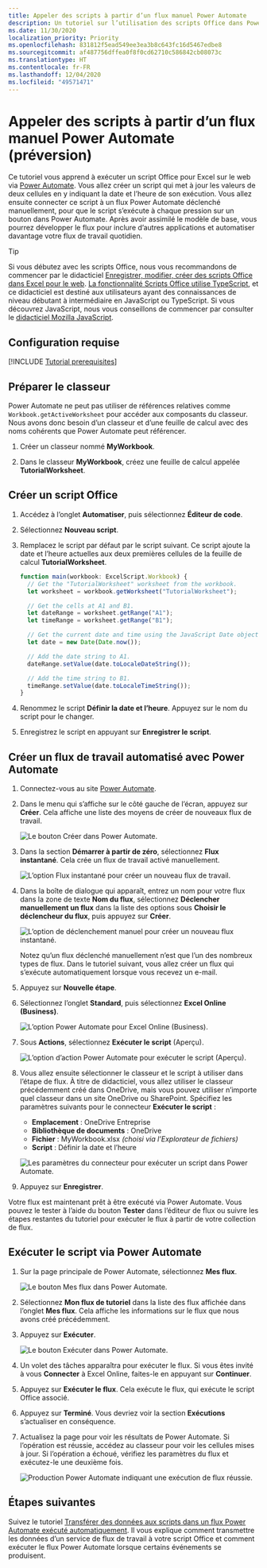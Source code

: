 ```yaml
---
title: Appeler des scripts à partir d’un flux manuel Power Automate
description: Un tutoriel sur l’utilisation des scripts Office dans Power Automate via un déclencheur manuel.
ms.date: 11/30/2020
localization_priority: Priority
ms.openlocfilehash: 831812f5ead549ee3ea3b8c643fc16d5467edbe8
ms.sourcegitcommit: af487756dffea0f8f0cd62710c586842cb08073c
ms.translationtype: HT
ms.contentlocale: fr-FR
ms.lasthandoff: 12/04/2020
ms.locfileid: "49571471"
---
```

# <a name="call-scripts-from-a-manual-power-automate-flow-preview"></a>Appeler des scripts à partir d’un flux manuel Power Automate (préversion)

Ce tutoriel vous apprend à exécuter un script Office pour Excel sur le web via [Power Automate](https://flow.microsoft.com). Vous allez créer un script qui met à jour les valeurs de deux cellules en y indiquant la date et l’heure de son exécution. Vous allez ensuite connecter ce script à un flux Power Automate déclenché manuellement, pour que le script s’exécute à chaque pression sur un bouton dans Power Automate. Après avoir assimilé le modèle de base, vous pourrez développer le flux pour inclure d’autres applications et automatiser davantage votre flux de travail quotidien.

> [!TIP]
> Si vous débutez avec les scripts Office, nous vous recommandons de commencer par le didacticiel [Enregistrer, modifier, créer des scripts Office dans Excel pour le web](excel-tutorial.md). [La fonctionnalité Scripts Office utilise TypeScript](../overview/code-editor-environment.md), et ce didacticiel est destiné aux utilisateurs ayant des connaissances de niveau débutant à intermédiaire en JavaScript ou TypeScript. Si vous découvrez JavaScript, nous vous conseillons de commencer par consulter le [didacticiel Mozilla JavaScript](https://developer.mozilla.org/docs/Web/JavaScript/Guide/Introduction).

## <a name="prerequisites"></a>Configuration requise

[!INCLUDE [Tutorial prerequisites](../includes/power-automate-tutorial-prerequisites.md)]

## <a name="prepare-the-workbook"></a>Préparer le classeur

Power Automate ne peut pas utiliser de références relatives comme `Workbook.getActiveWorksheet` pour accéder aux composants du classeur. Nous avons donc besoin d’un classeur et d’une feuille de calcul avec des noms cohérents que Power Automate peut référencer.

1. Créer un classeur nommé **MyWorkbook**.

2. Dans le classeur **MyWorkbook**, créez une feuille de calcul appelée **TutorialWorksheet**.

## <a name="create-an-office-script"></a>Créer un script Office

1. Accédez à l’onglet **Automatiser**, puis sélectionnez **Éditeur de code**.

2. Sélectionnez **Nouveau script**.

3. Remplacez le script par défaut par le script suivant. Ce script ajoute la date et l’heure actuelles aux deux premières cellules de la feuille de calcul **TutorialWorksheet**.

    ```TypeScript
    function main(workbook: ExcelScript.Workbook) {
      // Get the "TutorialWorksheet" worksheet from the workbook.
      let worksheet = workbook.getWorksheet("TutorialWorksheet");

      // Get the cells at A1 and B1.
      let dateRange = worksheet.getRange("A1");
      let timeRange = worksheet.getRange("B1");

      // Get the current date and time using the JavaScript Date object.
      let date = new Date(Date.now());

      // Add the date string to A1.
      dateRange.setValue(date.toLocaleDateString());

      // Add the time string to B1.
      timeRange.setValue(date.toLocaleTimeString());
    }
    ```

4. Renommez le script **Définir la date et l’heure**. Appuyez sur le nom du script pour le changer.

5. Enregistrez le script en appuyant sur **Enregistrer le script**.

## <a name="create-an-automated-workflow-with-power-automate"></a>Créer un flux de travail automatisé avec Power Automate

1. Connectez-vous au site [Power Automate](https://flow.microsoft.com).

2. Dans le menu qui s’affiche sur le côté gauche de l’écran, appuyez sur **Créer**. Cela affiche une liste des moyens de créer de nouveaux flux de travail.

    ![Le bouton Créer dans Power Automate.](../images/power-automate-tutorial-1.png)

3. Dans la section **Démarrer à partir de zéro**, sélectionnez **Flux instantané**. Cela crée un flux de travail activé manuellement.

    ![L’option Flux instantané pour créer un nouveau flux de travail.](../images/power-automate-tutorial-2.png)

4. Dans la boîte de dialogue qui apparaît, entrez un nom pour votre flux dans la zone de texte **Nom du flux**, sélectionnez **Déclencher manuellement un flux** dans la liste des options sous **Choisir le déclencheur du flux**, puis appuyez sur **Créer**.

    ![L’option de déclenchement manuel pour créer un nouveau flux instantané.](../images/power-automate-tutorial-3.png)

    Notez qu’un flux déclenché manuellement n’est que l’un des nombreux types de flux. Dans le tutoriel suivant, vous allez créer un flux qui s’exécute automatiquement lorsque vous recevez un e-mail.

5. Appuyez sur **Nouvelle étape**.

6. Sélectionnez l’onglet **Standard**, puis sélectionnez **Excel Online (Business)**.

    ![L’option Power Automate pour Excel Online (Business).](../images/power-automate-tutorial-4.png)

7. Sous **Actions**, sélectionnez **Exécuter le script** (Aperçu).

    ![L’option d’action Power Automate pour exécuter le script (Aperçu).](../images/power-automate-tutorial-5.png)

8. Vous allez ensuite sélectionner le classeur et le script à utiliser dans l’étape de flux. À titre de didacticiel, vous allez utiliser le classeur précédemment créé dans OneDrive, mais vous pouvez utiliser n’importe quel classeur dans un site OneDrive ou SharePoint. Spécifiez les paramètres suivants pour le connecteur **Exécuter le script** :

    - **Emplacement** : OneDrive Entreprise
    - **Bibliothèque de documents** : OneDrive
    - **Fichier** : MyWorkbook.xlsx *(choisi via l’Explorateur de fichiers)*
    - **Script** : Définir la date et l’heure

    ![Les paramètres du connecteur pour exécuter un script dans Power Automate.](../images/power-automate-tutorial-6.png)

9. Appuyez sur **Enregistrer**.

Votre flux est maintenant prêt à être exécuté via Power Automate. Vous pouvez le tester à l’aide du bouton **Tester** dans l’éditeur de flux ou suivre les étapes restantes du tutoriel pour exécuter le flux à partir de votre collection de flux.

## <a name="run-the-script-through-power-automate"></a>Exécuter le script via Power Automate

1. Sur la page principale de Power Automate, sélectionnez **Mes flux**.

    ![Le bouton Mes flux dans Power Automate.](../images/power-automate-tutorial-7.png)

2. Sélectionnez **Mon flux de tutoriel** dans la liste des flux affichée dans l’onglet **Mes flux**. Cela affiche les informations sur le flux que nous avons créé précédemment.

3. Appuyez sur **Exécuter**.

    ![Le bouton Exécuter dans Power Automate.](../images/power-automate-tutorial-8.png)

4. Un volet des tâches apparaîtra pour exécuter le flux. Si vous êtes invité à vous **Connecter** à Excel Online, faites-le en appuyant sur **Continuer**.

5. Appuyez sur **Exécuter le flux**. Cela exécute le flux, qui exécute le script Office associé.

6. Appuyez sur **Terminé**. Vous devriez voir la section **Exécutions** s’actualiser en conséquence.

7. Actualisez la page pour voir les résultats de Power Automate. Si l’opération est réussie, accédez au classeur pour voir les cellules mises à jour. Si l’opération a échoué, vérifiez les paramètres du flux et exécutez-le une deuxième fois.

    ![Production Power Automate indiquant une exécution de flux réussie.](../images/power-automate-tutorial-9.png)

## <a name="next-steps"></a>Étapes suivantes

Suivez le tutoriel [Transférer des données aux scripts dans un flux Power Automate exécuté automatiquement](excel-power-automate-trigger.md). Il vous explique comment transmettre les données d’un service de flux de travail à votre script Office et comment exécuter le flux Power Automate lorsque certains événements se produisent.
